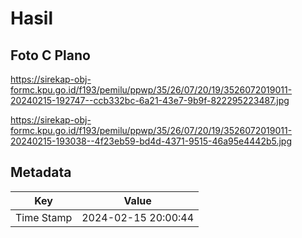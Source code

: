 # Hasil

## Foto C Plano

https://sirekap-obj-formc.kpu.go.id/f193/pemilu/ppwp/35/26/07/20/19/3526072019011-20240215-192747--ccb332bc-6a21-43e7-9b9f-822295223487.jpg

https://sirekap-obj-formc.kpu.go.id/f193/pemilu/ppwp/35/26/07/20/19/3526072019011-20240215-193038--4f23eb59-bd4d-4371-9515-46a95e4442b5.jpg


## Metadata

| Key        | Value               |
| ---------- | ------------------- |
| Time Stamp | 2024-02-15 20:00:44 |



